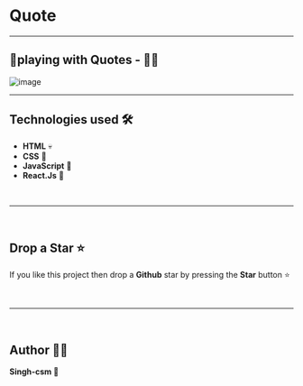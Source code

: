 # Quote
---
🎲playing with Quotes - 🐱‍🚀
---

![image](https://github.com/Singh-csm/Quote/assets/118621709/3d724d42-fc65-4692-b1ac-77c18b920b31)

---

## Technologies used 🛠️

- **HTML** 💀
- **CSS** 🌈
- **JavaScript** 🧠
- **React.Js** 💚

<br/>

---

<br/>

## Drop a Star ⭐

If you like this project then drop a **Github** star by pressing the **Star** button ⭐

<br>

---

<br>

## Author 👨‍💻

**Singh-csm 💚**
